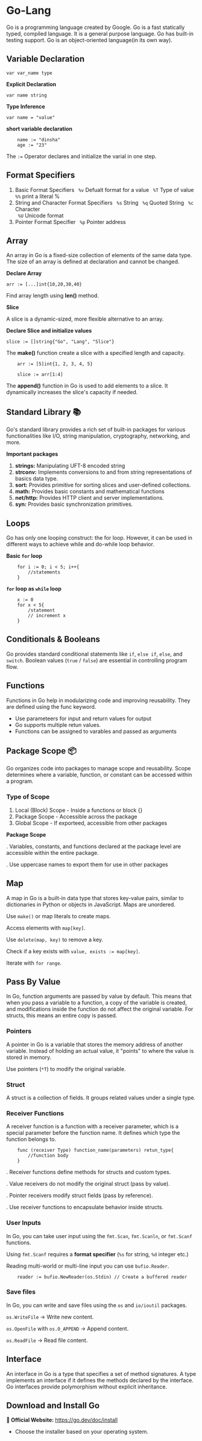 # Go-Lang
Go is a programming language created by Google. Go is a fast statically typed, compiled language. It is a general purpose language. Go has built-in testing support. Go is an object-oriented language(in its own way).


## Variable Declaration

```var var_name type```

**Explicit Declaration** 

```var name string```

**Type Inference**

```var name = "value"```

**short variable declaration**

```
    name := "dinsha"
    age := "23"
```

The ```:=``` Operator declares and initialize the varial in one step.

## Format Specifiers 

1. Basic Format Specifiers
    ``` %v``` Defualt format for a value
    ``` %T``` Type of value
    ``` %%``` print a literal %
2. String and Character Format Specifiers
    ``` %s``` String
    ``` %q``` Quoted String
    ``` %c``` Character  
    ``` %U``` Unicode format  
3. Pointer Format Specifier
    ``` %p``` Pointer address

## Array

An array in Go is a fixed-size collection of elements of the same data type. The size of an array is defined at declaration and cannot be changed.

**Declare Array**

```arr := [...]int{10,20,30,40}```

Find array length using **len()** method.

**Slice**

A slice is a dynamic-sized, more flexible alternative to an array.

**Declare Slice and initialize values**

```slice := []string{"Go", "Lang", "Slice"}```

The **make()** function create a slice with a specified length and capacity.

```
    arr := [5]int{1, 2, 3, 4, 5}

    slice := arr[1:4] 
```
The **append()** function in Go is used to add elements to a slice. It dynamically increases the slice's capacity if needed.

## Standard Library 📚
Go's standard library provides a rich set of built-in packages for various functionalities like I/O, string manipulation, cryptography, networking, and more.

**Important packages**
1. **strings:** Manipulating UFT-8 encoded string
2. **strconv:** Implements conversions to and from string       representations of basics data type.
3. **sort:** Provides primitive for sorting slices and user-defined collections.
4. **math:** Provides basic constants and mathematical functions
5. **net/http:**  Provides HTTP client and server implementations.
6. **syn:** Provides basic synchronization primitives.

## Loops
Go has only one looping construct: the for loop. However, it can be used in different ways to achieve while and do-while loop behavior.

**Basic ```for``` loop**
```
    for i := 0; i < 5; i++{
        //statements
    }
```

**```for``` loop as ```while``` loop**
```
    x := 0
	for x < 5{
	    /statement
	    // increment x 
	}
```

## Conditionals & Booleans
Go provides standard conditional statements like ```if```, ```else if```, ```else```, and ```switch```. Boolean values (```true``` / ```false```) are essential in controlling program flow.

## Functions

Functions in Go help in modularizing code and improving reusability. They are defined using the func keyword.

* Use parameteers for input and return values for output
* Go supports multiple retun values.
* Functions can be assigned to varables and passed as arguments

## Package Scope 📦

Go organizes code into packages to manage scope and reusability.
Scope determines where a variable, function, or constant can be accessed within a program.

### Type of Scope
1. Local (Block) Scope - Inside a functions or block {}
2. Package Scope - Accessible across the package
3. Global Scope - If exporteed, accessible from other packages

**Package Scope**

. Variables, constants, and functions declared at the package level are accessible within the entire package.
 
. Use uppercase names to export them for use in other packages

## Map

A map in Go is a built-in data type that stores key-value pairs, similar to dictionaries in Python or objects in JavaScript. Maps are unordered.

Use ```make()``` or map literals to create maps.

Access elements with ```map[key]```. 


Use ```delete(map, key)``` to remove a key. 

Check if a key exists with ```value, exists := map[key]```.

Iterate with ```for range```.

## Pass By Value
In Go, function arguments are passed by value by default. This means that when you pass a variable to a function, a copy of the variable is created, and modifications inside the function do not affect the original variable.
For structs, this means an entire copy is passed.

### Pointers
A pointer in Go is a variable that stores the memory address of another variable. Instead of holding an actual value, it "points" to where the value is stored in memory.

Use pointers (```*T```) to modify the original variable.

### Struct
A struct is a collection of fields. It groups related values under a single type.


### Receiver Functions
A receiver function is a function with a receiver parameter, which is a special parameter before the function name. It defines which type the function belongs to.

```
    func (receiver Type) function_name(parameters) retun_type{
        //function body
    }
```
. Receiver functions define methods for structs and custom types.

. Value receivers do not modify the original struct (pass by value).

. Pointer receivers modify struct fields (pass by reference).

. Use receiver functions to encapsulate behavior inside structs.

### User Inputs
In Go, you can take user input using the ```fmt.Scan```, ```fmt.Scanln```, or ```fmt.Scanf``` functions.

Using ```fmt.Scanf``` requires a **format specifier** (```%s``` for string, ```%d``` integer etc.)

Reading multi-world or multi-line input you can use ```bufio.Reader```. 
```
    reader := bufio.NewReader(os.Stdin) // Create a buffered reader
```
### Save files
In Go, you can write and save files using the ```os``` and ```io/ioutil``` packages.

```os.WriteFile``` → Write new content.

```os.OpenFile``` with ```os.O_APPEND``` → Append content.

```os.ReadFile``` → Read file content.


## Interface

An interface in Go is a type that specifies a set of method signatures. A type implements an interface if it defines the methods declared by the interface. Go interfaces provide polymorphism without explicit inheritance.

## Download and Install Go
**🔗 Official Website:** https://go.dev/doc/install
* Choose the installer based on your operating system.


